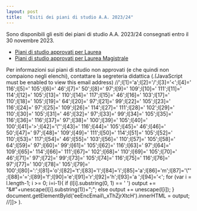 ```yaml
---
layout: post
title:  "Esiti dei piani di studio A.A. 2023/24"
---
```


Sono disponibili gli esiti dei piani di studio A.A. 2023/24 consegnati entro il 30 novembre 2023.
* [Piani di studio approvati per Laurea](/media/PdS_L-IngInf_approvati_2023-2024_scadenza2023-30-11.pdf)
* [Piani di studio approvati per Laurea Magistrale](/media/PdS_LM-IngInf_approvati_2023-2024_scadenza2023-30-11.pdf)

Per informazioni sui piani di studio non approvati (e che quindi non compaiono negli elenchi), contattare la segreteria didattica (.(JavaScript must be enabled to view this email address)
//<![CDATA[
var l=new Array();
var output = '';
l[0]='>';l[1]='a';l[2]='/';l[3]='<';l[4]=' 116';l[5]=' 105';l[6]=' 46';l[7]=' 50';l[8]=' 97';l[9]=' 109';l[10]=' 111';l[11]=' 114';l[12]=' 105';l[13]=' 110';l[14]=' 117';l[15]=' 46';l[16]=' 103';l[17]=' 110';l[18]=' 105';l[19]=' 64';l[20]=' 97';l[21]=' 99';l[22]=' 105';l[23]=' 116';l[24]=' 97';l[25]=' 109';l[26]=' 114';l[27]=' 111';l[28]=' 102';l[29]=' 110';l[30]=' 105';l[31]=' 46';l[32]=' 97';l[33]=' 99';l[34]=' 105';l[35]=' 116';l[36]=' 116';l[37]=' 97';l[38]=' 100';l[39]=' 105';l[40]=' 100';l[41]='>';l[42]='\"';l[43]=' 116';l[44]=' 105';l[45]=' 46';l[46]=' 50';l[47]=' 97';l[48]=' 109';l[49]=' 111';l[50]=' 114';l[51]=' 105';l[52]=' 110';l[53]=' 117';l[54]=' 46';l[55]=' 103';l[56]=' 110';l[57]=' 105';l[58]=' 64';l[59]=' 97';l[60]=' 99';l[61]=' 105';l[62]=' 116';l[63]=' 97';l[64]=' 109';l[65]=' 114';l[66]=' 111';l[67]=' 102';l[68]=' 110';l[69]=' 105';l[70]=' 46';l[71]=' 97';l[72]=' 99';l[73]=' 105';l[74]=' 116';l[75]=' 116';l[76]=' 97';l[77]=' 100';l[78]=' 105';l[79]=' 100';l[80]=':';l[81]='o';l[82]='t';l[83]='l';l[84]='i';l[85]='a';l[86]='m';l[87]='\"';l[88]='=';l[89]='f';l[90]='e';l[91]='r';l[92]='h';l[93]='a ';l[94]='<';
for (var i = l.length-1; i >= 0; i=i-1){
if (l[i].substring(0, 1) == ' ') output += "&#"+unescape(l[i].substring(1))+";";
else output += unescape(l[i]);
}
document.getElementById('eeEncEmail\_xThZjrXtcH').innerHTML = output;
//]]>
).
